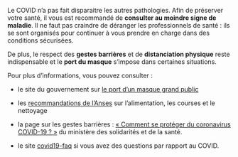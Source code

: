 <div class="conseil">

Le COVID n’a pas fait disparaitre les autres pathologies. Afin de préserver votre santé, il vous est recommandé de **consulter au moindre signe de maladie**. Il ne faut pas craindre de déranger les professionnels de santé : ils se sont organisés pour continuer à vous prendre en charge dans des conditions sécurisées.

De plus, le respect des **gestes barrières** et de **distanciation physique** reste indispensable et le **port du masque** s’impose dans certaines situations.

</div>

<div class="info">

Pour plus d’informations, vous pouvez consulter :

* le site du gouvernement sur [le port d’un masque grand public](https://www.gouvernement.fr/info-coronavirus/masques-grand-public)

* les [recommandations de l’Anses](https://www.anses.fr/fr/content/coronavirus-alimentation-courses-nettoyage-les-recommandations-de-l%E2%80%99anses) sur l’alimentation, les courses et le nettoyage

* la page sur les gestes barrières : [« Comment se protéger du coronavirus COVID-19 ? »](https://solidarites-sante.gouv.fr/soins-et-maladies/maladies/maladies-infectieuses/coronavirus/tout-savoir-sur-le-covid-19/article/comment-se-proteger-du-coronavirus-covid-19) du ministère des solidarités et de la santé.

* le site [covid19-faq](https://www.covid19-faq.fr/) si vous avez des questions par rapport au COVID.

</div>

